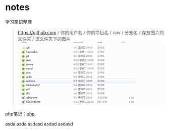 # notes
学习笔记整理
>   https://github.com / 你的用户名 / 你的项目名 / raw / 分支名 / 存放图片的文件夹 / 该文件夹下的图片
![测试图片](https://github.com/klauspeng/notes/raw/master/img/test.png)

php笔记：[php](https://github.com/klauspeng/notes/blob/master/php/php.md)

asda
  asda
  asdasd
    asdad
    asdasd
